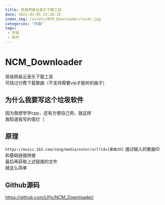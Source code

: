 ```yaml
---
title: 简易网易云音乐下载工具
date: 2021-03-05 22:38:15
index_img: /assets/NCM_Downloader/cover.jpg
categories: "共振"
tags:
 - 开发
 - 软件
---
```

# NCM_Downloader
简易网易云音乐下载工具  
可绕过付费下载歌曲（不支持需要vip才能听的曲子）  

## 为什么我要写这个垃圾软件
因为我想学学cpp，还有方便自己用，就这样  
我知道我写的很烂（

## 原理
`https://music.163.com/song/media/outer/url?id=[歌曲ID]`
通过输入的歌曲ID和基础链接拼接  
最后再获取上述链接的文件  
就这么简单  

## Github源码
https://github.com/Ltfjx/NCM_Downloader/